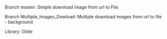 Branch master: Simple download image from url to File

Branch Multiple_Images_Dowload: Multiple download images from url to file - background

Library: Glide
